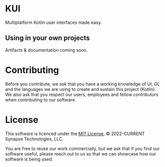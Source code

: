 # KUI
Multiplatform Kotlin user interfaces made easy.

## Using in your own projects
Artifacts & documentation coming soon.

# Contributing
Before you contribute, we ask that you have a working knowledge of UI, GL and the languages we are using to create and sustain this project (Kotlin). We also ask that you respect our users, employees and fellow contributors when contributing to our software.

# License
This software is licenced under the [MIT License](LICENSE), &copy; 2022-CURRENT Synapse Technologies, LLC.

You are free to reuse our work commercially, but we ask that if you find our software useful, please reach out to us so that we can showcase how our software is being used.